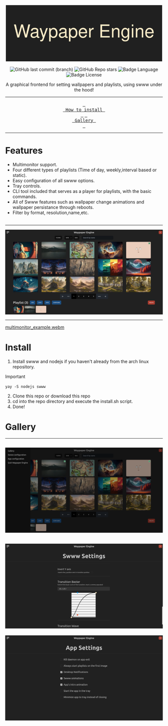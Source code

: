 <div align="center">
  <img src="./readme_files/Waypaper_Engine.png" width="500px" alt="banner"/>

![GitHub last commit (branch)](https://img.shields.io/github/last-commit/0bCdian/Waypaper-Engine/main)
![GitHub Repo stars](https://img.shields.io/github/stars/0bCdian/Waypaper-Engine)
![Badge Language](https://img.shields.io/github/languages/top/0bCdian/Waypaper-Engine)
![Badge License](https://img.shields.io/github/license/0bCdian/Waypaper-Engine)

  <p>A graphical frontend for setting wallpapers and playlists, using swww under the hood!</p>

---

[<kbd> <br> How to install <br> </kbd>](#Install)
[<kbd> <br> Gallery <br> </kbd>](#Gallery)

---

</div>

# Features

- Multimonitor support.
- Four different types of playlists (Time of day, weekly,interval based or static).
- Easy configuration of all swww options.
- Tray controls.
- CLI tool included that serves as a player for playlists, with the basic commands.
- All of Swww features such as wallpaper change animations and wallpaper persistance through reboots.
- Filter by format, resolution,name,etc.
  <br>
  <br>

---
![screenshot](./readme_files/gallery.png)

---


[multimonitor_example.webm](https://github.com/0bCdian/Waypaper-Engine/assets/101421807/3e502407-6f35-48ea-af7e-73d42b88c9ba)



# Install

1) Install swww and nodejs if you haven't already from the arch linux repository.
>[!IMPORTANT] 
>``yay -S nodejs swww``
2) Clone this repo or download this repo
3) cd into the repo directory and execute the install.sh script.
4) Done!


# Gallery

---
![screenshot](./readme_files/sidebar.png)
---
![screenshot](./readme_files/swww_settings.png)
---
![screenshot](./readme_files/app_settings.png)

